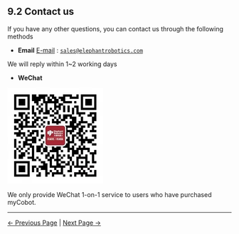 ## 9.2 Contact us
If you have any other questions, you can contact us through the following methods
+ **Email**
[E-mail](sales@elephantrobotics.com) : <code class="copyable">sales@elephantrobotics.com</code>

We will reply within 1~2 working days
+ **WeChat**

![](../resources/9-AboutUs/wechat.png)

We only provide WeChat 1-on-1 service to users who have purchased myCobot.





---
[← Previous Page](9.1-company.md) | [Next Page → ](../README.md)